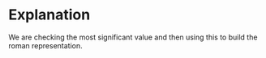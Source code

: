 # Explanation

We are checking the most significant value and then using this to build the roman representation.